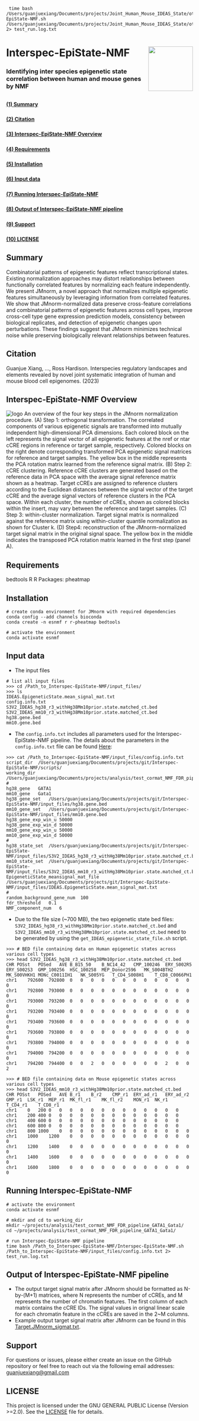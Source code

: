 
```
 time bash /Users/guanjuexiang/Documents/projects/Joint_Human_Mouse_IDEAS_State/other_scripts/cormat_NMF_FDR/Interspec-EpiState-NMF.sh /Users/guanjuexiang/Documents/projects/Joint_Human_Mouse_IDEAS_State/other_scripts/cormat_NMF_FDR/input_files/config.info.txt 2> test_run.log.txt
```

# Interspec-EpiState-NMF      <img src="https://raw.githubusercontent.com/guanjue/public_log_descriptions/main/Interspec-EpiState-NMF/VisionBMG2_rh.png" align="right" width="120"/>


### Identifying inter species epigenetic state correlation between human and mouse genes by NMF

##
**[(1) Summary](#Summary)**<br>
#####
**[(2) Citation](#Citation)**<br>
#####
**[(3) Interspec-EpiState-NMF Overview](#Interspec-EpiState-NMF-Overview)**<br>
#####
**[(4) Requirements](#Requirements)**<br>
#####
**[(5) Installation](#Installation)**<br>
#####
**[(6) Input data](#Input-data)**<br>
#####
**[(7) Running Interspec-EpiState-NMF](#Running-Interspec-EpiState-NMF)**<br>
#####
**[(8) Output of Interspec-EpiState-NMF pipeline](#Output-of-Interspec-EpiState-NMF-pipeline)**<br>
#####
**[(9) Support](#Support)**<br>
#####
**[(10) LICENSE](#LICENSE)**<br>
#####

## Summary
Combinatorial patterns of epigenetic features reflect transcriptional states. Existing normalization approaches may distort relationships between functionally correlated features by normalizing each feature independently. We present JMnorm, a novel approach that normalizes multiple epigenetic features simultaneously by leveraging information from correlated features. We show that JMnorm-normalized data preserve cross-feature correlations and combinatorial patterns of epigenetic features across cell types, improve cross-cell type gene expression prediction models, consistency between biological replicates, and detection of epigenetic changes upon perturbations. These findings suggest that JMnorm minimizes technical noise while preserving biologically relevant relationships between features. 

## Citation
Guanjue Xiang, ..., Ross Hardison. Interspecies regulatory landscapes and elements revealed by novel joint systematic integration of human and mouse blood cell epigenomes. (2023)


## Interspec-EpiState-NMF Overview
![logo](https://raw.githubusercontent.com/guanjue/public_log_descriptions/main/Interspec-EpiState-NMF/XiangEtAl_JointHMVISION_Figures.png)
An overview of the four key steps in the JMnorm normalization procedure. (A) Step 1: orthogonal transformation. The correlated components of various epigenetic signals are transformed into mutually independent high-dimensional PCA dimensions. Each colored block on the left represents the signal vector of all epigenetic features at the nref or ntar cCRE regions in reference or target sample, respectively. Colored blocks on the right denote corresponding transformed PCA epigenetic signal matrices for reference and target samples. The yellow box in the middle represents the PCA rotation matrix learned from the reference signal matrix. (B) Step 2: cCRE clustering. Reference cCRE clusters are generated based on the reference data in PCA space with the average signal reference matrix shown as a heatmap. Target cCREs are assigned to reference clusters according to the Euclidean distances between the signal vector of the target cCRE and the average signal vectors of reference clusters in the PCA space. Within each cluster, the number of cCREs, shown as colored blocks within the insert, may vary between the reference and target samples. (C) Step 3: within-cluster normalization. Target signal matrix is normalized against the reference matrix using within-cluster quantile normalization as shown for Cluster k. (D) Step4: reconstruction of the JMnorm-normalized target signal matrix in the original signal space. The yellow box in the middle indicates the transposed PCA rotation matrix learned in the first step (panel A).

## Requirements
bedtools
R
R Packages: pheatmap

## Installation 
```
# create conda environment for JMnorm with required dependencies
conda config --add channels bioconda
conda create -n esnmf r r-pheatmap bedtools

# activate the environment
conda activate esnmf
```


## Input data
- The input files 

```
# list all input files
>>> cd /Path_to_Interspec-EpiState-NMF/input_files/
>>> ls
IDEAS.EpigeneticState.mean_signal_mat.txt
config.info.txt
S3V2_IDEAS_hg38_r3_withHg38Mm10prior.state.matched_ct.bed
S3V2_IDEAS_mm10_r3_withHg38Mm10prior.state.matched_ct.bed
hg38.gene.bed
mm10.gene.bed
```

- The `config.info.txt` includes all parameters used for the Interspec-EpiState-NMF pipeline. The details about the parameters in the `config.info.txt` file can be found [Here](https://raw.githubusercontent.com/guanjue/public_log_descriptions/main/Interspec-EpiState-NMF/parameter.details.md):
```
>>> cat /Path_to_Interspec-EpiState-NMF/input_files/config.info.txt
script_dir	/Users/guanjuexiang/Documents/projects/git/Interspec-EpiState-NMF/scripts/
working_dir	/Users/guanjuexiang/Documents/projects/analysis/test_cormat_NMF_FDR_pipeline_GATA1_Gata1/
#
hg38_gene	GATA1
mm10_gene	Gata1
hg38_gene_set	/Users/guanjuexiang/Documents/projects/git/Interspec-EpiState-NMF/input_files/hg38.gene.bed
mm10_gene_set	/Users/guanjuexiang/Documents/projects/git/Interspec-EpiState-NMF/input_files/mm10.gene.bed
hg38_gene_exp_win_u	50000
hg38_gene_exp_win_d	50000
mm10_gene_exp_win_u	50000
mm10_gene_exp_win_d	50000
#
hg38_state_set	/Users/guanjuexiang/Documents/projects/git/Interspec-EpiState-NMF/input_files/S3V2_IDEAS_hg38_r3_withHg38Mm10prior.state.matched_ct.bed
mm10_state_set	/Users/guanjuexiang/Documents/projects/git/Interspec-EpiState-NMF/input_files/S3V2_IDEAS_mm10_r3_withHg38Mm10prior.state.matched_ct.bed
EpigeneticState_meansignal_mat_file	/Users/guanjuexiang/Documents/projects/git/Interspec-EpiState-NMF/input_files/IDEAS.EpigeneticState.mean_signal_mat.txt
#
random_background_gene_num	100
fdr_threshold	0.1
NMF_component_num	6
```

- Due to the file size (~700 MB), the two epigenetic state bed files: `S3V2_IDEAS_hg38_r3_withHg38Mm10prior.state.matched_ct.bed` and `S3V2_IDEAS_mm10_r3_withHg38Mm10prior.state.matched_ct.bed` need to be generated by using the `get_IDEAS_epigenetic_state_file.sh` script. 

```
>>> # BED file containing data on Human epigenetic states across various cell types
>>> head S3V2_IDEAS_hg38_r3_withHg38Mm10prior.state.matched_ct.bed
CHR	POSst	POSed	AVE	B_B15_50	B_NC14_42	CMP_100246	ERY_S002R5	ERY_S002S3	GMP_100256	HSC_100258	MEP_Donor2596	MK_S004BTH2	MK_S00VHKH1	MONc_C0011IH1	NK_S005YG	T_CD4_S008H1	T_CD8_C0066PH1
chr1	792600	792800	0	0	0	0	0	0	0	0	0	0	0	0	0
chr1	792800	793000	0	0	0	0	0	0	0	0	0	0	0	0	0
chr1	793000	793200	0	0	0	0	0	0	0	0	0	0	0	0	0
chr1	793200	793400	0	0	0	0	0	0	0	0	0	0	0	0	0
chr1	793400	793600	0	0	0	0	0	0	0	0	0	0	0	0	0
chr1	793600	793800	0	0	0	0	0	0	0	0	0	0	0	0	0
chr1	793800	794000	0	0	0	0	0	0	0	0	0	0	0	0	0
chr1	794000	794200	0	0	0	0	0	0	0	0	0	0	0	0	0
chr1	794200	794400	0	0	2	0	0	0	0	0	0	2	0	0	2
```

```
>>> # BED file containing data on Mouse epigenetic states across various cell types
>>> head S3V2_IDEAS_mm10_r3_withHg38Mm10prior.state.matched_ct.bed
CHR	POSst	POSed	AVE	B_r1	B_r2	CMP_r1	ERY_ad_r1	ERY_ad_r2	GMP_r1	LSK_r1	MEP_r1	MK_fl_r1	MK_fl_r2	MON_r1	NK_r1	T_CD4_r1	T_CD8_r1
chr1	0	200	0	0	0	0	0	0	0	0	0	0	0	0	0
chr1	200	400	0	0	0	0	0	0	0	0	0	0	0	0	0
chr1	400	600	0	0	0	0	0	0	0	0	0	0	0	0	0
chr1	600	800	0	0	0	0	0	0	0	0	0	0	0	0	0
chr1	800	1000	0	0	0	0	0	0	0	0	0	0	0	0	0
chr1	1000	1200	0	0	0	0	0	0	0	0	0	0	0	0	0
chr1	1200	1400	0	0	0	0	0	0	0	0	0	0	0	0	0
chr1	1400	1600	0	0	0	0	0	0	0	0	0	0	0	0	0
chr1	1600	1800	0	0	0	0	0	0	0	0	0	0	0	0	0
```



## Running Interspec-EpiState-NMF
```
# activate the environment
conda activate esnmf

# mkdir and cd to working_dir
mkdir ~/projects/analysis/test_cormat_NMF_FDR_pipeline_GATA1_Gata1/
cd ~/projects/analysis/test_cormat_NMF_FDR_pipeline_GATA1_Gata1/

# run Interspec-EpiState-NMF pipeline
time bash /Path_to_Interspec-EpiState-NMF/Interspec-EpiState-NMF.sh /Path_to_Interspec-EpiState-NMF/input_files/config.info.txt 2> test_run.log.txt
```


## Output of Interspec-EpiState-NMF pipeline
- The output target signal matrix after JMnorm should be formatted as N-by-(M+1) matrices, where N represents the number of cCREs, and M represents the number of chromatin features. The first column of each matrix contains the cCRE IDs. The signal values in orignal linear scale for each chromatin feature in the cCREs are saved in the 2~M columns.
- Example output target signal matrix after JMnorm can be found in this [Target.JMnorm_sigmat.txt](https://github.com/guanjue/JMnorm/blob/main/docs/TCD8.JMnorm_sigmat.txt).

## Support
For questions or issues, please either create an issue on the GitHub repository or feel free to reach out via the following email addresses: guanjuexiang@gmail.com

## LICENSE
This project is licensed under the GNU GENERAL PUBLIC License (Version >=2.0). See the [LICENSE](https://github.com/guanjue/JMnorm/blob/main/LICENSE) file for details.








